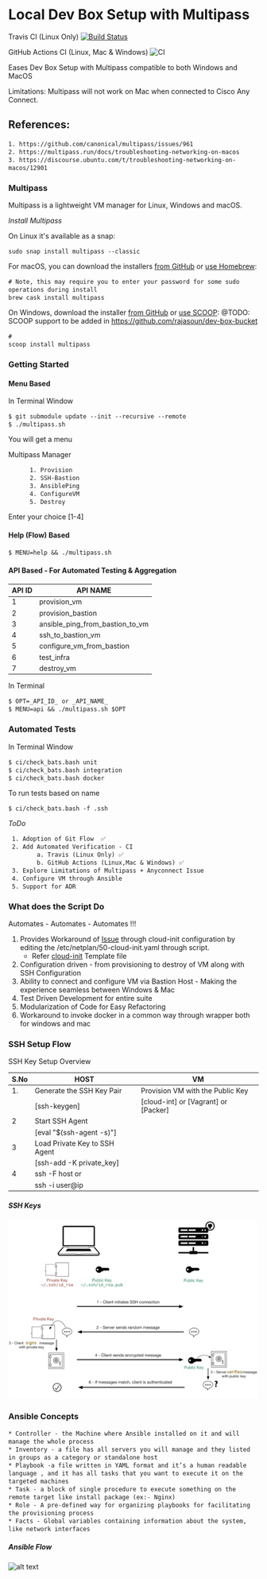 # Local Dev Box Setup with Multipass 

Travis CI (Linux Only) [![Build Status](https://travis-ci.org/rajasoun/multipass-dev-box.svg?branch=master)](https://travis-ci.org/rajasoun/multipass-dev-box) 

GitHub Actions CI (Linux, Mac & Windows) ![CI](https://github.com/rajasoun/multipass-dev-box/workflows/CI/badge.svg)


Eases Dev Box Setup with Multipass compatible to both Windows and MacOS

Limitations: 
Multipass will not work on Mac when connected to Cisco Any Connect. 

References:
---
    1. https://github.com/canonical/multipass/issues/961
    2. https://multipass.run/docs/troubleshooting-networking-on-macos
    3. https://discourse.ubuntu.com/t/troubleshooting-networking-on-macos/12901

### Multipass

Multipass is a lightweight VM manager for Linux, Windows and macOS. 

*Install Multipass*

On Linux it's available as a snap:

```
sudo snap install multipass --classic
```

For macOS, you can download the installers [from GitHub](https://github.com/canonical/multipass/releases) or [use Homebrew](https://github.com/Homebrew/brew):

```
# Note, this may require you to enter your password for some sudo operations during install
brew cask install multipass
```

On Windows, download the installer [from GitHub](https://github.com/canonical/multipass/releases) or [use SCOOP](https://scoop.sh/):
@TODO: SCOOP support to be added in https://github.com/rajasoun/dev-box-bucket
```
# 
scoop install multipass
```


### Getting Started 

#### Menu Based 

In Terminal Window

```SHELL
$ git submodule update --init --recursive --remote
$ ./multipass.sh
```

You will get a menu 

  Multipass Manager   
  
          1. Provision                  
          2. SSH-Bastion                 
          3. AnsiblePing                   
          4. ConfigureVM
          5. Destroy

 Enter your choice [1-4] 

#### Help (Flow) Based 

```SHELL
$ MENU=help && ./multipass.sh
```

#### API Based - For Automated Testing & Aggregation

| API ID |              API NAME           |
|--------|---------------------------------|
| 1      | provision_vm                    |
| 2      | provision_bastion               |
| 3      | ansible_ping_from_bastion_to_vm |
| 4      | ssh_to_bastion_vm               |
| 5      | configure_vm_from_bastion       |
| 6      | test_infra                      |
| 7      | destroy_vm                      | 
              
In Terminal 
   
```SHELL
$ OPT=_API_ID_ or _API_NAME_
$ MENU=api && ./multipass.sh $OPT
```

### Automated Tests

In Terminal Window

```SHELL
$ ci/check_bats.bash unit
$ ci/check_bats.bash integration
$ ci/check_bats.bash docker
```

To run tests based on name 
```SHELL
$ ci/check_bats.bash -f .ssh
```


*ToDo*

     1. Adoption of Git Flow  ✅
     2. Add Automated Verification - CI 
            a. Travis (Linux Only) ✅
            b. GitHub Actions (Linux,Mac & Windows) ✅
     3. Explore Limitations of Multipass + Anyconnect Issue
     4. Configure VM through Ansible
     5. Support for ADR


### What does the Script Do
Automates - Automates - Automates !!!

1. Provides Workaround of [Issue](https://discourse.ubuntu.com/t/troubleshooting-networking-on-macos/12901) 
through cloud-init configuration by editing the /etc/netplan/50-cloud-init.yaml through script.
    * Refer [cloud-init](config/cloud-init-template.yaml) Template file
2. Configuration driven - from provisioning to destroy of VM along with SSH Configuration
3. Ability to connect and configure VM via Bastion Host - Making the experience seamless between Windows & Mac 
4. Test Driven Development for entire suite
5. Modularization of Code for Easy Refactoring
6. Workaround to invoke docker in a common way through wrapper both for windows and mac


### SSH Setup Flow 

SSH Key Setup Overview 

| S.No | HOST                          | VM                                   |
|------|-------------------------------|--------------------------------------|
| 1.   | Generate the SSH Key Pair     | Provision VM with the Public Key     |
|      | [ssh-keygen]                  | [cloud-int] or [Vagrant] or [Packer] |
| 2    | Start SSH Agent               |                                      |
|      | [eval "$(ssh-agent -s)"]      |                                      |
| 3    | Load Private Key to SSH Agent |                                      |
|      | [ssh-add -K private_key]      |                                      |
| 4    | ssh -F <ssh-config> host or   |                                      |
|      | ssh -i <private-key>user@ip   |                                      |

##### SSH Keys 

![alt text](docs/images/ssh_connection_explained.jpg "SSH Quick Reference")

### Ansible Concepts

    * Controller - the Machine where Ansible installed on it and will manage the whole process
    * Inventory - a file has all servers you will manage and they listed in groups as a category or standalone host
    * Playbook -a file written in YAML format and it’s a human readable language , and it has all tasks that you want to execute it on the targeted machines
    * Task - a block of single procedure to execute something on the remote target like install package (ex:- Nginx)
    * Role - A pre-defined way for organizing playbooks for facilitating the provisioning process
    * Facts - Global variables containing information about the system, like network interfaces

##### Ansible Flow

![alt text](https://miro.medium.com/max/1920/1*XLdN4_LCoASjbArU-ggkTA.png "Ansible Quick Reference")